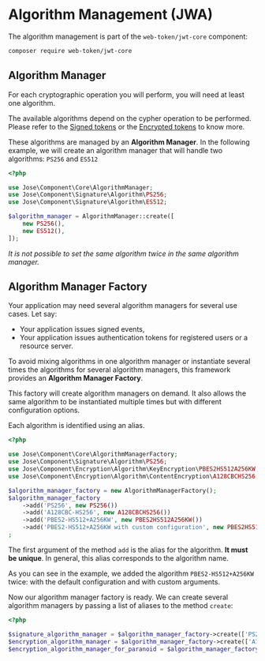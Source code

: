 # Algorithm Management \(JWA\)

The algorithm management is part of the `web-token/jwt-core` component:

```bash
composer require web-token/jwt-core
```

## Algorithm Manager

For each cryptographic operation you will perform, you will need at least one algorithm.

The available algorithms depend on the cypher operation to be performed. Please refer to the [Signed tokens](signed-tokens-jws/) or the [Encrypted tokens](encrypted-tokens-jwe/) to know more.

These algorithms are managed by an **Algorithm Manager**. In the following example, we will create an algorithm manager that will handle two algorithms: `PS256` and `ES512`

```php
<?php

use Jose\Component\Core\AlgorithmManager;
use Jose\Component\Signature\Algorithm\PS256;
use Jose\Component\Signature\Algorithm\ES512;

$algorithm_manager = AlgorithmManager::create([
    new PS256(),
    new ES512(),
]);
```

_It is not possible to set the same algorithm twice in the same algorithm manager._

## Algorithm Manager Factory

Your application may need several algorithm managers for several use cases. Let say:

* Your application issues signed events,
* Your application issues authentication tokens for registered users or a resource server.

To avoid mixing algorithms in one algorithm manager or instantiate several times the algorithms for several algorithm managers, this framework provides an **Algorithm Manager Factory**.

This factory will create algorithm managers on demand. It also allows the same algorithm to be instantiated multiple times but with different configuration options.

Each algorithm is identified using an alias.

```php
<?php

use Jose\Component\Core\AlgorithmManagerFactory;
use Jose\Component\Signature\Algorithm\PS256;
use Jose\Component\Encryption\Algorithm\KeyEncryption\PBES2HS512A256KW;
use Jose\Component\Encryption\Algorithm\ContentEncryption\A128CBCHS256;

$algorithm_manager_factory = new AlgorithmManagerFactory();
$algorithm_manager_factory
    ->add('PS256', new PS256())
    ->add('A128CBC-HS256', new A128CBCHS256())
    ->add('PBES2-HS512+A256KW', new PBES2HS512A256KW())
    ->add('PBES2-HS512+A256KW with custom configuration', new PBES2HS512A256KW(128, 8192))
;
```

The first argument of the method `add` is the alias for the algorithm. **It must be unique**. In general, this alias corresponds to the algorithm name.

As you can see in the example, we added the algorithm `PBES2-HS512+A256KW` twice: with the default configuration and with custom arguments.

Now our algorithm manager factory is ready. We can create several algorithm managers by passing a list of aliases to the method `create`:

```php
<?php

$signature_algorithm_manager = $algorithm_manager_factory->create(['PS256']);
$encryption_algorithm_manager = $algorithm_manager_factory->create(['A128CBC-HS256', 'PBES2-HS512+A256KW']);
$encryption_algorithm_manager_for_paranoid = $algorithm_manager_factory->create(['A128CBC-HS256', 'PBES2-HS512+A256KW with custom configuration']);
```


